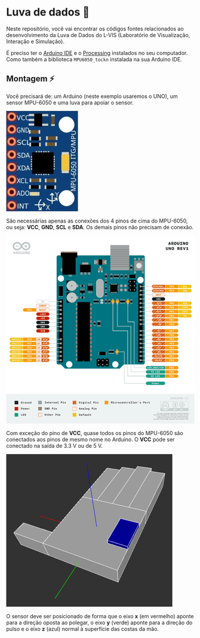 # Luva de dados 🧤

Neste repositório, você vai encontrar os códigos fontes relacionados ao desenvolvimento da Luva de Dados do L-VIS (Laboratório de Visualização, Interação e Simulação).

É preciso ter o [Arduino IDE](https://www.arduino.cc/en/software/) e o [Processing](https://processing.org/download) instalados no seu computador. Como também a biblioteca `MPU6050_tockn` instalada na sua Arduino IDE.

## Montagem ⚡

Você precisará de: um Arduino (neste exemplo usaremos o UNO), um sensor MPU-6050 e uma luva para apoiar o sensor.

![O sensor MPU-6050 em fritzing](/assets/images/MPU-6050.png)

São necessárias apenas as conexões dos 4 pinos de cima do MPU-6050, ou seja: **VCC**, **GND**, **SCL** e **SDA**. Os demais pinos não precisam de conexão.

![Pinout do Arduino UNO R3](assets/images/Pinout-UNOrev3_latest.png)

Com exceção do pino de **VCC**, quase todos os pinos do MPU-6050 são conectados aos pinos de mesmo nome no Arduino. O **VCC** pode ser conectado na saída de 3.3 V ou de 5 V.

![Posição dos eixos na mão](assets/images/mao-linda.png)

O sensor deve ser posicionado de forma que o eixo **x** (em vermelho) aponte para a direção oposta ao polegar, o eixo **y** (verde) aponte para a direção do pulso e o eixo **z** (azul) normal à superfície das costas da mão.
